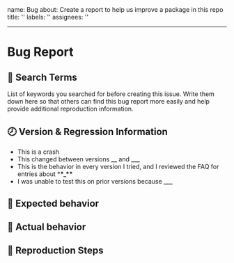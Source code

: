 ## <!-- This Template was Inspired by https://github.com/microsoft/TypeScript/blob/main/.github/ISSUE_TEMPLATE/Bug_report.md -->

name: Bug about: Create a report to help us improve a package in this repo title: '' labels: ''
assignees: ''

---

# Bug Report

<!--
  Please fill in each section completely. Thank you!
-->

## 🔎 Search Terms

List of keywords you searched for before creating this issue. Write them down here so that others
can find this bug report more easily and help provide additional reproduction information.

## 🕗 Version & Regression Information

<!--
When did you start seeing this bug occur?
Please keep and fill in the line that best applies:
-->

- This is a crash
- This changed between versions **\_\_** and **\_\_\_**
- This is the behavior in every version I tried, and I reviewed the FAQ for entries
  about \***\*\_\*\***
- I was unable to test this on prior versions because **\_\_\_**

## 🙂 Expected behavior

<!-- What you expected to happen instead, and why -->

## 🙁 Actual behavior

<!-- What happened, and why it was wrong -->

## 📝 Reproduction Steps

<!--
  Be as detailed as possible and put in a step-by-step guide for us to find this bug.
  If it's easier (for both you and us), you may include a codepen link instead of a list
-->

